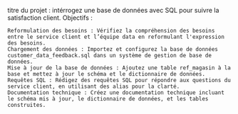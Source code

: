 titre du projet : intérrogez une base de données avec SQL pour suivre la satisfaction client.
Objectifs : 

    Reformulation des besoins : Vérifiez la compréhension des besoins entre le service client et l’équipe data en reformulant l'expression des besoins.
    Chargement des données : Importez et configurez la base de données customer_data_feedback.sql dans un système de gestion de base de données.
    Mise à jour de la base de données : Ajoutez une table ref_magasin à la base et mettez à jour le schéma et le dictionnaire de données.
    Requêtes SQL : Rédigez des requêtes SQL pour répondre aux questions du service client, en utilisant des alias pour la clarté.
    Documentation technique : Créez une documentation technique incluant le schéma mis à jour, le dictionnaire de données, et les tables construites.
